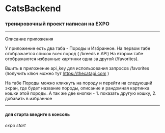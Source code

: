 # CatsBackend
### тренировочный проект написан на EXPO
---
Описание приложения

У приложение есть два таба - Породы и Избранное.
На первом табе отображается список всех пород ( /breeds в API)
На втором табе отображаются избранные картинки одна за другой (/favorites).

Вшить в приложение api_key для использования запросов /favorites (получить ключ можно тут https://thecatapi.com )

На табе Породы можно кликнуть на породу и перейти на следующий экран, где будет название породы, описание и рандомная картинка кошки этой породы. А так же две кнопки - 1. показать другую кошку, 2. добавить в избранное
___

#### для старта введите в консоль
_expo start_
